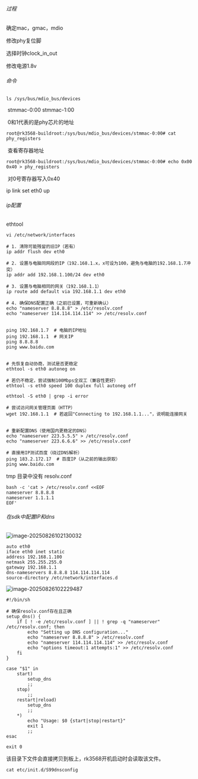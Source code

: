 ###### 过程

确定mac，gmac，mdio

修改phy复位脚

选择时钟clock_in_out

修改电源1.8v



###### 命令

`ls /sys/bus/mdio_bus/devices`

​	stmmac-0:00  stmmac-1:00

​	0和1代表的是phy芯片的地址



`root@rk3568-buildroot:/sys/bus/mdio_bus/devices/stmmac-0:00# cat phy_registers`

​	查看寄存器地址



`root@rk3568-buildroot:/sys/bus/mdio_bus/devices/stmmac-0:00# echo 0x00 0x40 > phy_registers`

​	对0号寄存器写入0x40

ip link set eth0 up



###### ip配置

ethtool

```
vi /etc/network/interfaces
```

```
# 1. 清除可能残留的旧IP（若有）
ip addr flush dev eth0

# 2. 设置与电脑同网段的IP（192.168.1.x，x可设为100，避免与电脑的192.168.1.7冲突）
ip addr add 192.168.1.100/24 dev eth0

# 3. 设置与电脑相同的网关（192.168.1.1）
ip route add default via 192.168.1.1 dev eth0

# 4. 确保DNS配置正确（之前已设置，可重新确认）
echo "nameserver 8.8.8.8" > /etc/resolv.conf
echo "nameserver 114.114.114.114" >> /etc/resolv.conf


ping 192.168.1.7  # 电脑的IP地址
ping 192.168.1.1  # 网关IP
ping 8.8.8.8
ping www.baidu.com


# 先恢复自动协商，测试是否更稳定
ethtool -s eth0 autoneg on

# 若仍不稳定，尝试强制100Mbps全双工（兼容性更好）
ethtool -s eth0 speed 100 duplex full autoneg off

ethtool -S eth0 | grep -i error

# 尝试访问网关管理页面（HTTP）
wget 192.168.1.1  # 若返回"Connecting to 192.168.1.1..."，说明能连接网关


# 重新配置DNS（使用国内更稳定的DNS）
echo "nameserver 223.5.5.5" > /etc/resolv.conf
echo "nameserver 223.6.6.6" >> /etc/resolv.conf

# 直接用IP测试百度（绕过DNS解析）
ping 183.2.172.17  # 百度IP（从之前的输出获取）
ping www.baidu.com
```



tmp 目录中没有 resolv.conf

```
bash -c 'cat > /etc/resolv.conf <<EOF
nameserver 8.8.8.8
nameserver 1.1.1.1
EOF'
```





###### 在sdk中配置IP和dns

![image-20250826102130032](C:\Users\Administrator\AppData\Roaming\Typora\typora-user-images\image-20250826102130032.png)

```
auto eth0
iface eth0 inet static
address 192.168.1.100
netmask 255.255.255.0
gateway 192.168.1.1
dns-nameservers 8.8.8.8 114.114.114.114
source-directory /etc/network/interfaces.d
```



![image-20250826102229487](C:\Users\Administrator\AppData\Roaming\Typora\typora-user-images\image-20250826102229487.png)

```
#!/bin/sh

# 确保resolv.conf存在且正确
setup_dns() {
    if [ ! -e /etc/resolv.conf ] || ! grep -q "nameserver" /etc/resolv.conf; then
        echo "Setting up DNS configuration..."
        echo "nameserver 8.8.8.8" > /etc/resolv.conf
        echo "nameserver 114.114.114.114" >> /etc/resolv.conf
        echo "options timeout:1 attempts:1" >> /etc/resolv.conf
    fi
}

case "$1" in
    start)
        setup_dns
        ;;
    stop)
        ;;
    restart|reload)
        setup_dns
        ;;
    *)
        echo "Usage: $0 {start|stop|restart}"
        exit 1
        ;;
esac

exit 0

```

该目录下文件会直接拷贝到板上，rk3568开机启动时会读取该文件。

```
cat etc/init.d/S99dnsconfig
```


